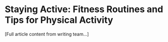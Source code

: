 # Staying Active: Fitness Routines and Tips for Physical Activity

[Full article content from writing team...]